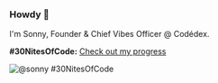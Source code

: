 ### Howdy 👋

I'm Sonny, Founder & Chief Vibes Officer @ Codédex. 

<!--
**sonnynomnom/sonnynomnom** is a ✨ _special_ ✨ repository because its `README.md` (this file) appears on your GitHub profile.

Here are some ideas to get you started:

- 🔭 I’m currently working on ...
- 🌱 I’m currently learning ...
- 👯 I’m looking to collaborate on ...
- 🤔 I’m looking for help with ...
- 💬 Ask me about ...
- 📫 How to reach me: ...
- 😄 Pronouns: ...
- ⚡ Fun fact: ...
-->

**#30NitesOfCode:**
[Check out my progress](https://codedex.io/@sonny/30-nites-of-code)  

![@sonny #30NitesOfCode](https://codedex.io/api/petStatus?user=sonny)
